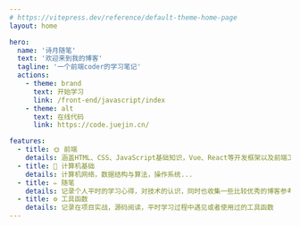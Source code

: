 ```yaml
---
# https://vitepress.dev/reference/default-theme-home-page
layout: home

hero:
  name: '诗月随笔'
  text: '欢迎来到我的博客'
  tagline: '一个前端coder的学习笔记'
  actions:
    - theme: brand
      text: 开始学习
      link: /front-end/javascript/index
    - theme: alt
      text: 在线代码
      link: https://code.juejin.cn/

features:
  - title: 🌞 前端
    details: 涵盖HTML、CSS、JavaScript基础知识，Vue、React等开发框架以及前端工程化等各阶段的学习...
  - title: 🚗 计算机基础
    details: 计算机网络，数据结构与算法，操作系统...
  - title: ✏️ 随笔
    details: 记录个人平时的学习心得，对技术的认识，同时也收集一些比较优秀的博客参考学习...
  - title: ⚙️ 工具函数
    details: 记录在项目实战，源码阅读，平时学习过程中遇见或者使用过的工具函数
---
```

